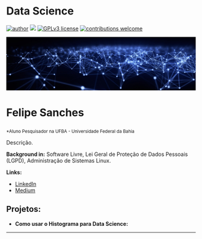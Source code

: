 # Data Science
[![author](https://img.shields.io/badge/author-felipesanches-red.svg)](https://www.linkedin.com/in/felipe-sanches-b393b2199) [![](https://img.shields.io/badge/python-3.7+-blue.svg)](https://www.python.org/downloads/release/python-365/) [![GPLv3 license](https://img.shields.io/badge/License-GPLv3-blue.svg)](http://perso.crans.org/besson/LICENSE.html) [![contributions welcome](https://img.shields.io/badge/contributions-welcome-brightgreen.svg?style=flat)](https://github.com/carlosfab/data_science/issues)

<p align="center">
  <img src="banner.jpg" >
</p>

# Felipe Sanches
<sub>*Aluno Pesquisador na UFBA - Universidade Federal da Bahia</sub>

Descrição.

**Background in:** Software Livre, Lei Geral de Proteção de Dados Pessoais (LGPD), Administração de Sistemas Linux.

**Links:**
* [LinkedIn](https://www.linkedin.com/in/felipe-sanches-b393b2199)
* [Medium](https://www.medium.com)


## Projetos:

* **Como usar o Histograma para Data Science:** 

---
